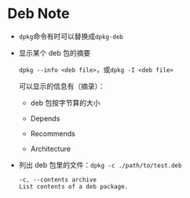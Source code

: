 # Deb Note

* `dpkg`命令有时可以替换成`dpkg-deb`

* 显示某个 deb 包的摘要

    `dpkg --info <deb file>`，或`dpkg -I <deb file>`

    可以显示的信息有（摘录）：

    * deb 包按字节算的大小

    * Depends

    * Recommends

    * Architecture

* 列出 deb 包里的文件：`dpkg -c ./path/to/test.deb`

    ```
    -c, --contents archive
    List contents of a deb package.
    ```
